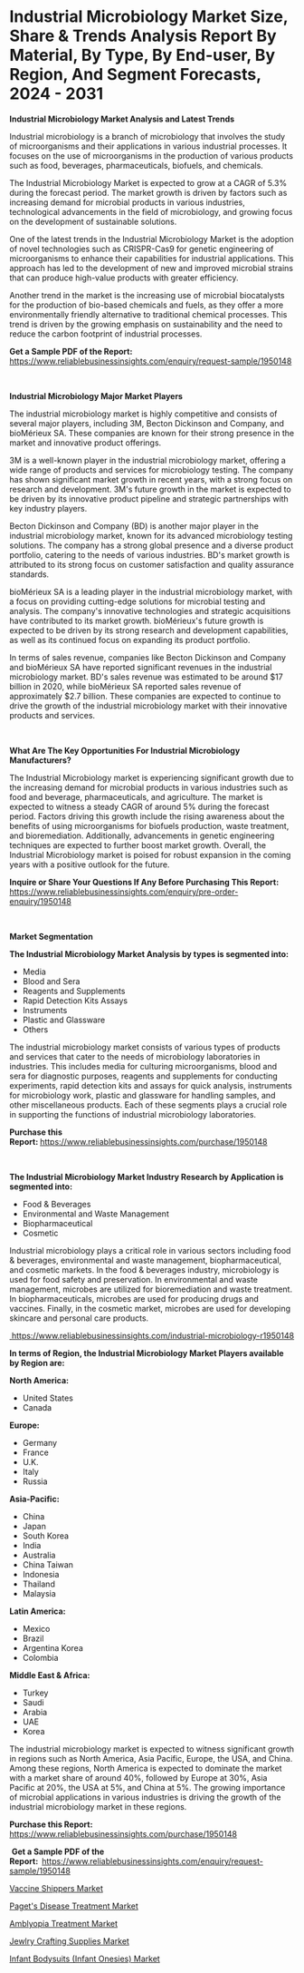 <p><h1>Industrial Microbiology Market Size, Share & Trends Analysis Report By Material, By Type, By End-user, By Region, And Segment Forecasts, 2024 - 2031</h1></p><p><strong>Industrial Microbiology Market Analysis and Latest Trends</strong></p>
<p><p>Industrial microbiology is a branch of microbiology that involves the study of microorganisms and their applications in various industrial processes. It focuses on the use of microorganisms in the production of various products such as food, beverages, pharmaceuticals, biofuels, and chemicals.</p><p>The Industrial Microbiology Market is expected to grow at a CAGR of 5.3% during the forecast period. The market growth is driven by factors such as increasing demand for microbial products in various industries, technological advancements in the field of microbiology, and growing focus on the development of sustainable solutions.</p><p>One of the latest trends in the Industrial Microbiology Market is the adoption of novel technologies such as CRISPR-Cas9 for genetic engineering of microorganisms to enhance their capabilities for industrial applications. This approach has led to the development of new and improved microbial strains that can produce high-value products with greater efficiency.</p><p>Another trend in the market is the increasing use of microbial biocatalysts for the production of bio-based chemicals and fuels, as they offer a more environmentally friendly alternative to traditional chemical processes. This trend is driven by the growing emphasis on sustainability and the need to reduce the carbon footprint of industrial processes.</p></p>
<p><strong>Get a Sample PDF of the Report:&nbsp;</strong> <a href="https://www.reliablebusinessinsights.com/enquiry/request-sample/1950148">https://www.reliablebusinessinsights.com/enquiry/request-sample/1950148</a></p>
<p>&nbsp;</p>
<p><strong>Industrial Microbiology Major Market Players</strong></p>
<p><p>The industrial microbiology market is highly competitive and consists of several major players, including 3M, Becton Dickinson and Company, and bioMérieux SA. These companies are known for their strong presence in the market and innovative product offerings.</p><p>3M is a well-known player in the industrial microbiology market, offering a wide range of products and services for microbiology testing. The company has shown significant market growth in recent years, with a strong focus on research and development. 3M's future growth in the market is expected to be driven by its innovative product pipeline and strategic partnerships with key industry players.</p><p>Becton Dickinson and Company (BD) is another major player in the industrial microbiology market, known for its advanced microbiology testing solutions. The company has a strong global presence and a diverse product portfolio, catering to the needs of various industries. BD's market growth is attributed to its strong focus on customer satisfaction and quality assurance standards.</p><p>bioMérieux SA is a leading player in the industrial microbiology market, with a focus on providing cutting-edge solutions for microbial testing and analysis. The company's innovative technologies and strategic acquisitions have contributed to its market growth. bioMérieux's future growth is expected to be driven by its strong research and development capabilities, as well as its continued focus on expanding its product portfolio.</p><p>In terms of sales revenue, companies like Becton Dickinson and Company and bioMérieux SA have reported significant revenues in the industrial microbiology market. BD's sales revenue was estimated to be around $17 billion in 2020, while bioMérieux SA reported sales revenue of approximately $2.7 billion. These companies are expected to continue to drive the growth of the industrial microbiology market with their innovative products and services.</p></p>
<p>&nbsp;</p>
<p><strong>What Are The Key Opportunities For Industrial Microbiology Manufacturers?</strong></p>
<p><p>The Industrial Microbiology market is experiencing significant growth due to the increasing demand for microbial products in various industries such as food and beverage, pharmaceuticals, and agriculture. The market is expected to witness a steady CAGR of around 5% during the forecast period. Factors driving this growth include the rising awareness about the benefits of using microorganisms for biofuels production, waste treatment, and bioremediation. Additionally, advancements in genetic engineering techniques are expected to further boost market growth. Overall, the Industrial Microbiology market is poised for robust expansion in the coming years with a positive outlook for the future.</p></p>
<p><strong>Inquire or Share Your Questions If Any Before Purchasing This Report:</strong> <a href="https://www.reliablebusinessinsights.com/enquiry/pre-order-enquiry/1950148">https://www.reliablebusinessinsights.com/enquiry/pre-order-enquiry/1950148</a></p>
<p>&nbsp;</p>
<p><strong>Market Segmentation</strong></p>
<p><strong>The Industrial Microbiology Market Analysis by types is segmented into:</strong></p>
<p><ul><li>Media</li><li>Blood and Sera</li><li>Reagents and Supplements</li><li>Rapid Detection Kits Assays</li><li>Instruments</li><li>Plastic and Glassware</li><li>Others</li></ul></p>
<p><p>The industrial microbiology market consists of various types of products and services that cater to the needs of microbiology laboratories in industries. This includes media for culturing microorganisms, blood and sera for diagnostic purposes, reagents and supplements for conducting experiments, rapid detection kits and assays for quick analysis, instruments for microbiology work, plastic and glassware for handling samples, and other miscellaneous products. Each of these segments plays a crucial role in supporting the functions of industrial microbiology laboratories.</p></p>
<p><strong>Purchase this Report:&nbsp;</strong><a href="https://www.reliablebusinessinsights.com/purchase/1950148">https://www.reliablebusinessinsights.com/purchase/1950148</a></p>
<p>&nbsp;</p>
<p><strong>The Industrial Microbiology Market Industry Research by Application is segmented into:</strong></p>
<p><ul><li>Food & Beverages</li><li>Environmental and Waste Management</li><li>Biopharmaceutical</li><li>Cosmetic</li></ul></p>
<p><p>Industrial microbiology plays a critical role in various sectors including food & beverages, environmental and waste management, biopharmaceutical, and cosmetic markets. In the food & beverages industry, microbiology is used for food safety and preservation. In environmental and waste management, microbes are utilized for bioremediation and waste treatment. In biopharmaceuticals, microbes are used for producing drugs and vaccines. Finally, in the cosmetic market, microbes are used for developing skincare and personal care products.</p></p>
<p><a href="https://www.reliablebusinessinsights.com/industrial-microbiology-r1950148">&nbsp;https://www.reliablebusinessinsights.com/industrial-microbiology-r1950148</a></p>
<p><strong>In terms of Region, the Industrial Microbiology Market Players available by Region are:</strong></p>
<p>
    <p> <strong> North America: </strong>
        <ul>
            <li>United States</li>
            <li>Canada</li>
        </ul>
        </p> 
    <p> <strong> Europe: </strong>
        <ul>
            <li>Germany</li>
            <li>France</li>
            <li>U.K.</li>
            <li>Italy</li>
            <li>Russia</li>
        </ul>
        </p> 
    <p> <strong> Asia-Pacific: </strong>
        <ul>
            <li>China</li>
            <li>Japan</li>
            <li>South Korea</li>
            <li>India</li>
            <li>Australia</li>
            <li>China Taiwan</li>
            <li>Indonesia</li>
            <li>Thailand</li>
            <li>Malaysia</li>
        </ul>
        </p> 
    <p> <strong> Latin America: </strong>
        <ul>
            <li>Mexico</li>
            <li>Brazil</li>
            <li>Argentina Korea</li>
            <li>Colombia</li>
        </ul>
        </p> 
    <p> <strong> Middle East & Africa: </strong>
        <ul>
            <li>Turkey</li>
            <li>Saudi</li>
            <li>Arabia</li>
            <li>UAE</li>
            <li>Korea</li>
        </ul>
    </p>
    </p>
<p><p>The industrial microbiology market is expected to witness significant growth in regions such as North America, Asia Pacific, Europe, the USA, and China. Among these regions, North America is expected to dominate the market with a market share of around 40%, followed by Europe at 30%, Asia Pacific at 20%, the USA at 5%, and China at 5%. The growing importance of microbial applications in various industries is driving the growth of the industrial microbiology market in these regions.</p></p>
<p><strong>Purchase this Report: </strong><a href="https://www.reliablebusinessinsights.com/purchase/1950148">https://www.reliablebusinessinsights.com/purchase/1950148</a></p>
<p>&nbsp;<strong>Get a Sample PDF of the Report:&nbsp;&nbsp;</strong><a href="https://www.reliablebusinessinsights.com/enquiry/request-sample/1950148">https://www.reliablebusinessinsights.com/enquiry/request-sample/1950148</a></p>
<p><strong></strong></p>
<p><p><a href="https://github.com/lukmanduiky01/Market-Research-Report-List-1/blob/main/vaccine-shippers-market.md">Vaccine Shippers Market</a></p><p><a href="https://github.com/theanastasiyah/Market-Research-Report-List-1/blob/main/pagets-disease-treatment-market.md">Paget's Disease Treatment Market</a></p><p><a href="https://github.com/BraidenLucas2019/Market-Research-Report-List-1/blob/main/amblyopia-treatment-market.md">Amblyopia Treatment Market</a></p><p><a href="https://medium.com/@sjdhshjc2456654/jewlry-crafting-supplies-market-research-report-includes-analysis-on-market-size-share-and-growth-73b9ba9e4b87">Jewlry Crafting Supplies Market</a></p><p><a href="https://medium.com/@kaceyrath_40350/market-forecast-global-infant-bodysuits-infant-onesies-trends-and-impact-analysis-2024-2031-b0c20355dcec">Infant Bodysuits (Infant Onesies) Market</a></p></p>